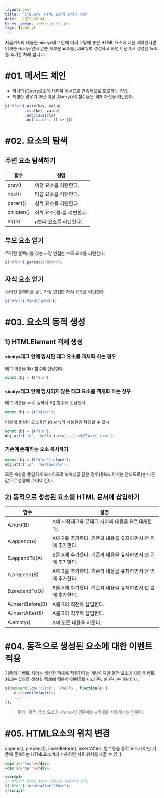```yaml
---
layout: post
title:  "[jQuery] HTML 요소의 탐색과 생성"
date:   2022-05-04
banner_image: index-jquery.png
tags: [jQuery]
---
```


지금까지의 내용은 `<body>`태그 안에 미리 코딩해 놓은 HTML 요소에 대한 제어였다면 이제는 `<body>`안에 없는 새로운 요소를 jQuery로 생성하고 화면 어딘가에 생성된 요소를 추가할 차례 입니다.

<!--more-->



# #01. 메서드 체인

- 하나의 jQuery요소에 대하여 메서드를 연속적으로 호출하는 기법.
- 특별한 경우가 아닌 이상 jQuery()의 함수들은 객체 자신을 리턴한다.

```javascript
$("#foo").attr(key, value)
         .css(key, value)
         .addClass(cls)
         .on("click", () => {});
```

# #02. 요소의 탐색

## 주변 요소 탐색하기

| 함수 | 설명 |
|-----|-----|
| prev() | 이전 요소를 리턴한다. |
| next() | 다음 요소를 리턴한다. |
| parent() | 상위 요소를 리턴한다. |
| children() | 하위 요소(들)을 리턴한다. |
| eq(n) | n번째 요소를 리턴한다. |

## 부모 요소 얻기

주어진 셀렉터를 갖는 가장 인접한 부모 요소를 리턴한다.

```javascript
$("#foo").parents("셀렉터");
```

## 자식 요소 얻기

주어진 셀렉터를 갖는 가장 인접한 자식 요소를 리턴한다.

```javascript
$("#foo").find("셀렉터");
```

# #03. 요소의 동적 생성

## 1) HTMLElement 객체 생성

### `<body>`태그 안에 명시된 태그 요소를 객체화 하는 경우

태그 이름을 $() 함수에 전달한다.

```javascript
const obj = $("div");
```

### `<body>`태그 안에 명시되지 않은 태그 요소를 객체화 하는 경우

태그 이름을 `<>`로 감싸서 $() 함수에 전달한다.

```javascript
const obj = $("<div>");
```

이렇게 생성된 요소들은 jQuery의 기능들을 적용할 수 있다.

```javascript
const obj = $("div");
obj.attr('id', 'hello').css(...).addClass('item');
```


### 기존에 존재하는 요소 복사하기

```javascript
const obj = $("#foo").clone();
obj.attr('id', 'helloworld');
```

모든 속성을 동일하게 복사하므로 id속성값 같은 경우(중복되어서는 안되므로)는 다른 값으로 변경해 주어야 한다.


## 2) 동적으로 생성된 요소를 HTML 문서에 삽입하기

| 함수 | 설명 |
|-----|-----|
| A.html(B) | A의 시작태그와 끝태그 사이의 내용을 B로 대체한다. |
| A.append(B) | A에 B를 추가한다. 기존의 내용을 유지하면서 맨 뒤에 추가한다. |
| B.appendTo(A) | B를 A에 추가한다. 기존의 내용을 유지하면서 맨 뒤에 추가한다. |
| A.prepend(B) | A에 B를 추가한다. 기존의 내용을 유지하면서 맨 앞에 추가한다. |
| B.prependTo(A) | B를 A에 추가한다. 기존의 내용을 유지하면서 맨 앞에 추가한다. |
| A.insertBefore(B) | A를 B의 직전에 삽입한다. |
| A.insertAfter(B) | A를 B의 직후에 삽입한다. |
| A.empty() | A의 모든 내용을 비운다. |



# #04. 동적으로 생성된 요소에 대한 이벤트 적용

기존의 이벤트 처리는 생성한 객체에 적용한다는 개념이지만 동적 요소에 대한 이벤트 처리는 앞으로 생성될 객체에 적용할 이벤트를 미리 준비해 둔다는 개념이다.

```javascript
$(document).on('click', '#hello', function(e) {
    e.preventDefault();
    ...
});
```

> 주의 : 동적 생성 요소가 `<form>`인 경우에는 `e`객체를 사용해서는 안된다.


# #05. HTML요소의 위치 변경

append(), prepend(), insertBefore(), insertAfter() 함수등을 동적 요소가 아닌 기존에 존재하는 HTML요소끼리 사용하면 서로 위치를 바꿀 수 있다.

```html
<div id="foo"></div>
<div id="bar"></div>

<script>
// #foo의 위치가 #bar 다음으로 이동하게 된다.
$("#foo").insertAfter("#bar");
</script>
```